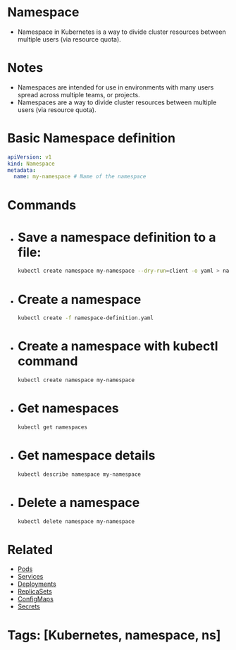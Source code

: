 # Namespace

- Namespace in Kubernetes is a way to divide cluster resources between multiple users (via resource quota).

# Notes

- Namespaces are intended for use in environments with many users spread across multiple teams, or projects.
- Namespaces are a way to divide cluster resources between multiple users (via resource quota).

# Basic Namespace definition

```yaml
apiVersion: v1
kind: Namespace
metadata:
  name: my-namespace # Name of the namespace
```

# Commands

- # Save a namespace definition to a file:

  ```bash
  kubectl create namespace my-namespace --dry-run=client -o yaml > namespace-definition.yaml
  ```

- # Create a namespace

  ```bash
  kubectl create -f namespace-definition.yaml
  ```

- # Create a namespace with kubectl command

  ```bash
  kubectl create namespace my-namespace
  ```

- # Get namespaces

  ```bash
  kubectl get namespaces
  ```

- # Get namespace details

  ```bash
  kubectl describe namespace my-namespace
  ```

- # Delete a namespace

  ```bash
  kubectl delete namespace my-namespace
  ```

# Related

- [Pods](/pods/pods.md)
- [Services](/service/service.md)
- [Deployments](/deployments/deployments.md)
- [ReplicaSets](/replicasets/replicaset.md)
- [ConfigMaps](/configmap/configmap.md)
- [Secrets](/secret/secret.md)

# Tags: [Kubernetes, namespace, ns]
